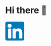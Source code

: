 <h1>Hi there 👋</h1> 
<p>
   <a href="https://www.linkedin.com/in/fatemeh-mosaiyebzadeh" target="_blank">
  <img src="https://github.com/fatemehm/fatemehm/blob/main/images/linkedin.svg" width="60" height="60" />
</p>



<!--
**fatemehm/fatemehm** is a ✨ _special_ ✨ repository because its `README.md` (this file) appears on your GitHub profile.

Here are some ideas to get you started:

- 🔭 I’m currently working on ...
- 🌱 I’m currently learning ...
- 👯 I’m looking to collaborate on ...
- 🤔 I’m looking for help with ...
- 💬 Ask me about ...
- 📫 How to reach me: ...
- 😄 Pronouns: ...
- ⚡ Fun fact: ...
-->
